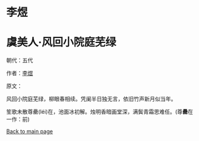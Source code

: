 # 李煜

# 虞美人·风回小院庭芜绿

朝代：五代

作者：[李煜](https://dugushici.com/ancient_authors/269)

原文：

风回小院庭芜绿，柳眼春相续。凭阑半日独无言，依旧竹声新月似当年。

笙歌未散尊罍(léi)在，池面冰初解。烛明香暗画堂深，满鬓青霜思难任。(尊**罍**在 一作：前)

[Back to main page](../index.md)